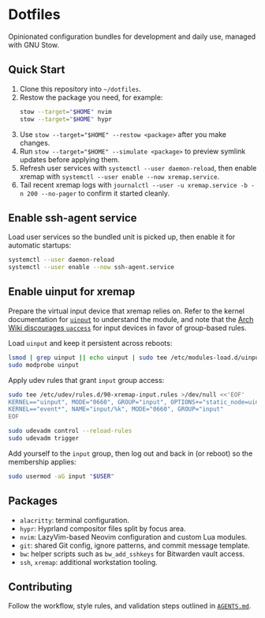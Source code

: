 # Dotfiles

Opinionated configuration bundles for development and daily use, managed with GNU Stow.

## Quick Start
1. Clone this repository into `~/dotfiles`.
2. Restow the package you need, for example:
   ```bash
   stow --target="$HOME" nvim
   stow --target="$HOME" hypr
   ```
3. Use `stow --target="$HOME" --restow <package>` after you make changes.
4. Run `stow --target="$HOME" --simulate <package>` to preview symlink updates before applying them.
5. Refresh user services with `systemctl --user daemon-reload`, then enable xremap with `systemctl --user enable --now xremap.service`.
6. Tail recent xremap logs with `journalctl --user -u xremap.service -b -n 200 --no-pager` to confirm it started cleanly.

## Enable ssh-agent service
Load user services so the bundled unit is picked up, then enable it for automatic startups:

```bash
systemctl --user daemon-reload
systemctl --user enable --now ssh-agent.service
```

## Enable uinput for xremap
Prepare the virtual input device that xremap relies on. Refer to the kernel documentation for [`uinput`](https://www.kernel.org/doc/html/latest/input/uinput.html) to understand the module, and note that the [Arch Wiki discourages `uaccess`](https://wiki.archlinux.org/title/Udev#Accessing_devices) for input devices in favor of group-based rules.

Load `uinput` and keep it persistent across reboots:

```bash
lsmod | grep uinput || echo uinput | sudo tee /etc/modules-load.d/uinput.conf
sudo modprobe uinput
```

Apply udev rules that grant `input` group access:

```bash
sudo tee /etc/udev/rules.d/90-xremap-input.rules >/dev/null <<'EOF'
KERNEL=="uinput", MODE="0660", GROUP="input", OPTIONS+="static_node=uinput"
KERNEL=="event*", NAME="input/%k", MODE="0660", GROUP="input"
EOF

sudo udevadm control --reload-rules
sudo udevadm trigger
```

Add yourself to the `input` group, then log out and back in (or reboot) so the membership applies:

```bash
sudo usermod -aG input "$USER"
```

## Packages
- `alacritty`: terminal configuration.
- `hypr`: Hyprland compositor files split by focus area.
- `nvim`: LazyVim-based Neovim configuration and custom Lua modules.
- `git`: shared Git config, ignore patterns, and commit message template.
- `bw`: helper scripts such as `bw_add_sshkeys` for Bitwarden vault access.
- `ssh`, `xremap`: additional workstation tooling.

## Contributing
Follow the workflow, style rules, and validation steps outlined in [`AGENTS.md`](AGENTS.md).
